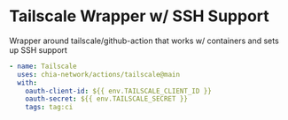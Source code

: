 # Tailscale Wrapper w/ SSH Support

Wrapper around tailscale/github-action that works w/ containers and sets up SSH support

```yaml
- name: Tailscale
  uses: chia-network/actions/tailscale@main
  with:
    oauth-client-id: ${{ env.TAILSCALE_CLIENT_ID }}
    oauth-secret: ${{ env.TAILSCALE_SECRET }}
    tags: tag:ci
```
